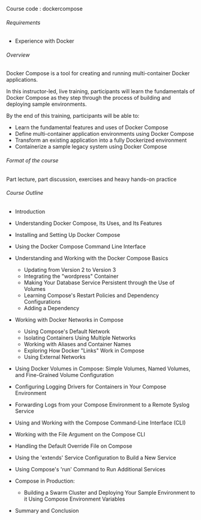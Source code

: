 Course code : dockercompose
###### Requirements
*   Experience with Docker
###### Overview
Docker Compose is a tool for creating and running multi-container Docker applications.


In this instructor-led, live training, participants will learn the fundamentals of Docker Compose as they step through the process of building and deploying sample environments.


By the end of this training, participants will be able to:

*   Learn the fundamental features and uses of Docker Compose
*   Define multi-container application environments using Docker Compose
*   Transform an existing application into a fully Dockerized environment
*   Containerize a sample legacy system using Docker Compose

###### Format of the course

Part lecture, part discussion, exercises and heavy hands-on practice


###### Course Outline
*   Introduction

*   Understanding Docker Compose, Its Uses, and Its Features

*   Installing and Setting Up Docker Compose

*   Using the Docker Compose Command Line Interface

*   Understanding and Working with the Docker Compose Basics

       *   Updating from Version 2 to Version 3
       *   Integrating the "wordpress" Container
       *   Making Your Database Service Persistent through the Use of Volumes
       *   Learning Compose's Restart Policies and Dependency Configurations
       *   Adding a Dependency
*   Working with Docker Networks in Compose

       *   Using Compose's Default Network
       *   Isolating Containers Using Multiple Networks
       *   Working with Aliases and Container Names
       *   Exploring How Docker "Links" Work in Compose
       *   Using External Networks

*   Using Docker Volumes in Compose: Simple Volumes, Named Volumes, and Fine-Grained Volume Configuration

*   Configuring Logging Drivers for Containers in Your Compose Environment

*   Forwarding Logs from your Compose Environment to a Remote Syslog Service

*   Using and Working with the Compose Command-Line Interface (CLI)

*   Working with the File Argument on the Compose CLI

*   Handling the Default Override File on Compose

*   Using the 'extends' Service Configuration to Build a New Service

*   Using Compose's 'run' Command to Run Additional Services

*   Compose in Production: 

       *  Building a Swarm Cluster and Deploying Your Sample Environment to it Using Compose Environment Variables

*   Summary and Conclusion